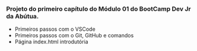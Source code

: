### Projeto do primeiro capítulo do Módulo 01 do BootCamp Dev Jr da Abútua.

- Primeiros passos com o VSCode
- Primeiros passos com o Git, GitHub e comandos
- Página index.html introdutória
